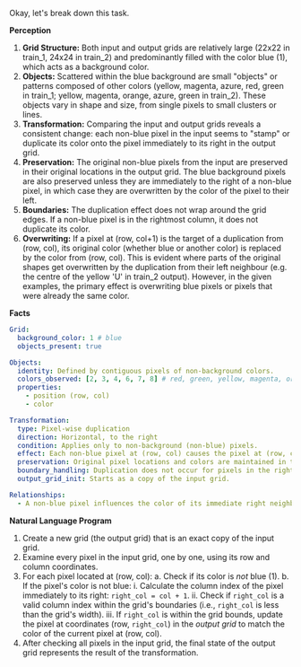 Okay, let's break down this task.

**Perception**

1.  **Grid Structure:** Both input and output grids are relatively large (22x22 in train_1, 24x24 in train_2) and predominantly filled with the color blue (1), which acts as a background color.
2.  **Objects:** Scattered within the blue background are small "objects" or patterns composed of other colors (yellow, magenta, azure, red, green in train_1; yellow, magenta, orange, azure, green in train_2). These objects vary in shape and size, from single pixels to small clusters or lines.
3.  **Transformation:** Comparing the input and output grids reveals a consistent change: each non-blue pixel in the input seems to "stamp" or duplicate its color onto the pixel immediately to its right in the output grid.
4.  **Preservation:** The original non-blue pixels from the input are preserved in their original locations in the output grid. The blue background pixels are also preserved unless they are immediately to the right of a non-blue pixel, in which case they are overwritten by the color of the pixel to their left.
5.  **Boundaries:** The duplication effect does not wrap around the grid edges. If a non-blue pixel is in the rightmost column, it does not duplicate its color.
6.  **Overwriting:** If a pixel at (row, col+1) is the target of a duplication from (row, col), its original color (whether blue or another color) is replaced by the color from (row, col). This is evident where parts of the original shapes get overwritten by the duplication from their left neighbour (e.g. the centre of the yellow 'U' in train_2 output). However, in the given examples, the primary effect is overwriting blue pixels or pixels that were already the same color.

**Facts**


```yaml
Grid:
  background_color: 1 # blue
  objects_present: true

Objects:
  identity: Defined by contiguous pixels of non-background colors.
  colors_observed: [2, 3, 4, 6, 7, 8] # red, green, yellow, magenta, orange, azure
  properties:
    - position (row, col)
    - color

Transformation:
  type: Pixel-wise duplication
  direction: Horizontal, to the right
  condition: Applies only to non-background (non-blue) pixels.
  effect: Each non-blue pixel at (row, col) causes the pixel at (row, col+1) to adopt its color in the output grid.
  preservation: Original pixel locations and colors are maintained in the output unless overwritten by the duplication rule.
  boundary_handling: Duplication does not occur for pixels in the rightmost column (no wrapping).
  output_grid_init: Starts as a copy of the input grid.

Relationships:
  - A non-blue pixel influences the color of its immediate right neighbour.
```


**Natural Language Program**

1.  Create a new grid (the output grid) that is an exact copy of the input grid.
2.  Examine every pixel in the input grid, one by one, using its row and column coordinates.
3.  For each pixel located at (row, col):
    a.  Check if its color is *not* blue (1).
    b.  If the pixel's color is not blue:
        i.  Calculate the column index of the pixel immediately to its right: `right_col = col + 1`.
        ii. Check if `right_col` is a valid column index within the grid's boundaries (i.e., `right_col` is less than the grid's width).
        iii. If `right_col` is within the grid bounds, update the pixel at coordinates (row, `right_col`) in the *output grid* to match the color of the current pixel at (row, col).
4.  After checking all pixels in the input grid, the final state of the output grid represents the result of the transformation.